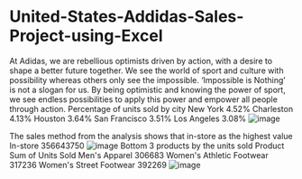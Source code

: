 # United-States-Addidas-Sales-Project-using-Excel
At Adidas, we are rebellious optimists driven by action, with a desire to shape a better future together. We see the world of sport and culture with possibility whereas others only see the impossible. ‘Impossible is Nothing’ is not a slogan for us. By being optimistic and knowing the power of sport, we see endless possibilities to apply this power and empower all people through action.
Percentage of units sold by city 
	New York	4.52%
	Charleston	4.13%
	Houston	3.64%
	San Francisco	3.51%
	Los Angeles	3.08%
![image](https://github.com/Olufemi-glitch/United-States-Addidas-Sales-Project-using-Excel/assets/67815527/2e57df3c-0dc0-4d72-b6ac-cdfb9d79813d)

The sales method from the analysis shows that in-store as the highest value
In-store	356643750
![image](https://github.com/Olufemi-glitch/United-States-Addidas-Sales-Project-using-Excel/assets/67815527/94890d62-82be-4334-b2f2-10d96882f3ba)
Bottom 3 products by the units sold
Product	Sum of Units Sold
Men's Apparel	306683
Women's Athletic Footwear	317236
Women's Street Footwear	392269
![image](https://github.com/Olufemi-glitch/United-States-Addidas-Sales-Project-using-Excel/assets/67815527/b351511b-c84c-461f-b8dc-a6084faafaf5)
